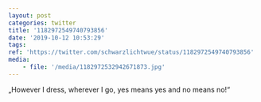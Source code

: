 ```yaml
---
layout: post
categories: twitter
title: '1182972549740793856'
date: '2019-10-12 10:53:29'
tags: 
ref: 'https://twitter.com/schwarzlichtwue/status/1182972549740793856'
media:
    - file: '/media/1182972532942671873.jpg'
---
```

„However I dress, wherever I go, yes means yes and no means no!“  

